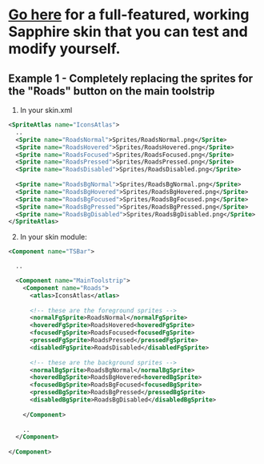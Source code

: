 # [Go here](https://github.com/AlexanderDzhoganov/Skylines-Sapphire/tree/master/Skins/Emerald/_SapphireSkin) for a full-featured, working Sapphire skin that you can test and modify yourself.

## Example 1 - Completely replacing the sprites for the "Roads" button on the main toolstrip

1. In your skin.xml

```xml
<SpriteAtlas name="IconsAtlas">
  ..
  <Sprite name="RoadsNormal">Sprites/RoadsNormal.png</Sprite>
  <Sprite name="RoadsHovered">Sprites/RoadsHovered.png</Sprite>
  <Sprite name="RoadsFocused">Sprites/RoadsFocused.png</Sprite>
  <Sprite name="RoadsPressed">Sprites/RoadsPressed.png</Sprite>
  <Sprite name="RoadsDisabled">Sprites/RoadsDisabled.png</Sprite>
  
  <Sprite name="RoadsBgNormal">Sprites/RoadsBgNormal.png</Sprite>
  <Sprite name="RoadsBgHovered">Sprites/RoadsBgHovered.png</Sprite>
  <Sprite name="RoadsBgFocused">Sprites/RoadsBgFocused.png</Sprite>
  <Sprite name="RoadsBgPressed">Sprites/RoadsBgPressed.png</Sprite>
  <Sprite name="RoadsBgDisabled">Sprites/RoadsBgDisabled.png</Sprite>
</SpriteAtlas>

```

2. In your skin module:

```xml
<Component name="TSBar">

  ..

  <Component name="MainToolstrip">
    <Component name="Roads">
      <atlas>IconsAtlas</atlas>
      
      <!-- these are the foreground sprites -->
      <normalFgSprite>RoadsNormal</normalFgSprite>
      <hoveredFgSprite>RoadsHovered<hoveredFgSprite>
      <focusedFgSprite>RoadsFocused<focusedFgSprite>
      <pressedFgSprite>RoadsPressed</pressedFgSprite>
      <disabledFgSprite>RoadsDisabled</disabledFgSprite>
      
      <!-- these are the background sprites -->
      <normalBgSprite>RoadsBgNormal</normalBgSprite>
      <hoveredBgSprite>RoadsBgHovered<hoveredBgSprite>
      <focusedBgSprite>RoadsBgFocused<focusedBgSprite>
      <pressedBgSprite>RoadsBgPressed</pressedBgSprite>
      <disabledBgSprite>RoadsBgDisabled</disabledBgSprite>
      
    </Component>
    
    ..
  </Component>
 
</Component>
```
